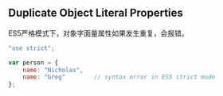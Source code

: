 ## Duplicate Object Literal Properties

ES5严格模式下，对象字面量属性如果发生重复，会报错。

```js
"use strict";

var person = {
    name: "Nicholas",
    name: "Greg"        // syntax error in ES5 strict mode
};
```



